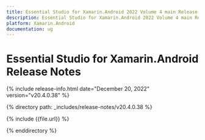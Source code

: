```yaml
---
title: Essential Studio for Xamarin.Android 2022 Volume 4 main Release Release Notes  
description: Essential Studio for Xamarin.Android 2022 Volume 4 main Release Release Notes  
platform: Xamarin.Android
documentation: ug
---
```


# Essential Studio for Xamarin.Android  Release Notes  

{% include release-info.html date="December 20, 2022"  version="v20.4.0.38" %} 

{% directory path: _includes/release-notes/v20.4.0.38 %}

{% include {{file.url}} %}

{% enddirectory %}